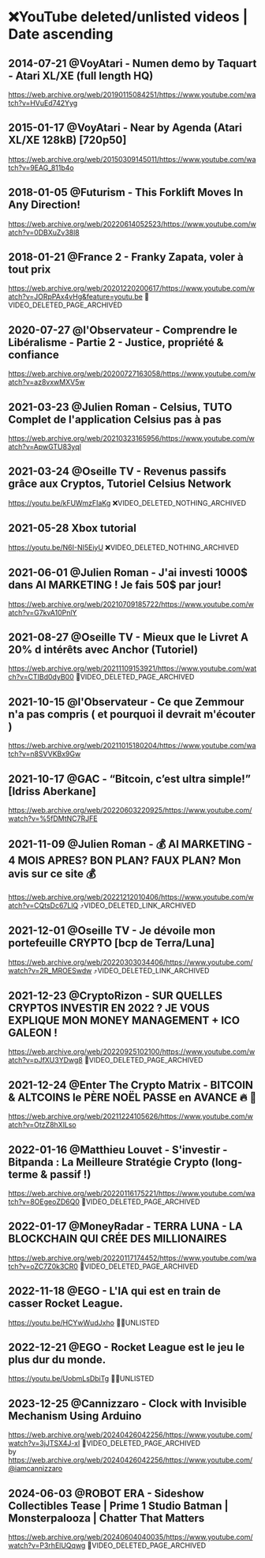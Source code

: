 # ❌YouTube deleted/unlisted videos | Date ascending

## 2014-07-21 @VoyAtari - Numen demo by Taquart - Atari XL/XE (full length HQ)

https://web.archive.org/web/20190115084251/https://www.youtube.com/watch?v=HVuEd742Yyg

## 2015-01-17 @VoyAtari - Near by Agenda (Atari XL/XE 128kB) [720p50]

https://web.archive.org/web/20150309145011/https://www.youtube.com/watch?v=9EAG_811b4o

## 2018-01-05 @Futurism - This Forklift Moves In Any Direction!

https://web.archive.org/web/20220614052523/https://www.youtube.com/watch?v=0DBXuZv38l8

## 2018-01-21 @France 2 - Franky Zapata, voler à tout prix

https://web.archive.org/web/20201220200617/https://www.youtube.com/watch?v=JORpPAx4vHg&feature=youtu.be 💬VIDEO_DELETED_PAGE_ARCHIVED

## 2020-07-27 @l'Observateur - Comprendre le Libéralisme - Partie 2 - Justice, propriété & confiance

https://web.archive.org/web/20200727163058/https://www.youtube.com/watch?v=az8vxwMXV5w

## 2021-03-23 @Julien Roman - Celsius, TUTO Complet de l'application Celsius pas à pas

https://web.archive.org/web/20210323165956/https://www.youtube.com/watch?v=ApwGTU83yqI

## 2021-03-24 @Oseille TV - Revenus passifs grâce aux Cryptos, Tutoriel Celsius Network

https://youtu.be/kFUWmzFIaKg ❌VIDEO_DELETED_NOTHING_ARCHIVED

## 2021-05-28 Xbox tutorial

https://youtu.be/N6I-NI5EiyU ❌VIDEO_DELETED_NOTHING_ARCHIVED

## 2021-06-01 @Julien Roman - J'ai investi 1000$ dans AI MARKETING ! Je fais 50$ par jour!

https://web.archive.org/web/20210709185722/https://www.youtube.com/watch?v=G7kvA10PnlY

## 2021-08-27 @Oseille TV - Mieux que le Livret A 20% d intérêts avec Anchor (Tutoriel)

https://web.archive.org/web/20211109153921/https://www.youtube.com/watch?v=CTIBd0dyB00 💬VIDEO_DELETED_PAGE_ARCHIVED

## 2021-10-15 @l'Observateur - Ce que Zemmour n'a pas compris ( et pourquoi il devrait m'écouter )

https://web.archive.org/web/20211015180204/https://www.youtube.com/watch?v=n8SVVKBx9Gw

## 2021-10-17 @GAC - “Bitcoin, c’est ultra simple!” [Idriss Aberkane]

https://web.archive.org/web/20220603220925/https://www.youtube.com/watch?v=%5fDMtNC7RJFE

## 2021-11-09 @Julien Roman - 💰 AI MARKETING - 4 MOIS APRES? BON PLAN? FAUX PLAN? Mon avis sur ce site 💰

https://web.archive.org/web/20221212010406/https://www.youtube.com/watch?v=CQtsDc67LlQ ⤴️VIDEO_DELETED_LINK_ARCHIVED

## 2021-12-01 @Oseille TV - Je dévoile mon portefeuille CRYPTO [bcp de Terra/Luna]

https://web.archive.org/web/20220303034406/https://www.youtube.com/watch?v=2R_MROESwdw ⤴️VIDEO_DELETED_LINK_ARCHIVED

## 2021-12-23 @CryptoRizon - SUR QUELLES CRYPTOS INVESTIR EN 2022 ? JE VOUS EXPLIQUE MON MONEY MANAGEMENT + ICO GALEON !

https://web.archive.org/web/20220925102100/https://www.youtube.com/watch?v=pJfXU3YDwg8 💬VIDEO_DELETED_PAGE_ARCHIVED

## 2021-12-24 @Enter The Crypto Matrix - BITCOIN & ALTCOINS le PÈRE NOËL PASSE en AVANCE 🔥 🚀

https://web.archive.org/web/20211224105626/https://www.youtube.com/watch?v=OtzZ8hXlLso

## 2022-01-16 @Matthieu Louvet - S'investir - Bitpanda : La Meilleure Stratégie Crypto (long-terme & passif !)

https://web.archive.org/web/20220116175221/https://www.youtube.com/watch?v=8OEgeoZD6Q0 💬VIDEO_DELETED_PAGE_ARCHIVED

## 2022-01-17 @MoneyRadar - TERRA LUNA - LA BLOCKCHAIN QUI CRÉE DES MILLIONAIRES

https://web.archive.org/web/20220117174452/https://www.youtube.com/watch?v=oZC7Z0k3CR0 💬VIDEO_DELETED_PAGE_ARCHIVED

## 2022-11-18 @EGO - L'IA qui est en train de casser Rocket League.

https://youtu.be/HCYwWudJxho 🥷🏻UNLISTED

## 2022-12-21 @EGO - Rocket League est le jeu le plus dur du monde.

https://youtu.be/UobmLsDbiTg 🥷🏻UNLISTED

## 2023-12-25 @Cannizzaro - Clock with Invisible Mechanism Using Arduino

https://web.archive.org/web/20240426042256/https://www.youtube.com/watch?v=3jJTSX4J-xI 💬VIDEO_DELETED_PAGE_ARCHIVED \
by https://web.archive.org/web/20240426042256/https://www.youtube.com/@iamcannizzaro

## 2024-06-03 @ROBOT ERA - Sideshow Collectibles Tease | Prime 1 Studio Batman | Monsterpalooza | Chatter That Matters

https://web.archive.org/web/20240604040035/https://www.youtube.com/watch?v=P3rhElUQqwg 💬VIDEO_DELETED_PAGE_ARCHIVED
